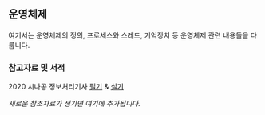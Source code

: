 ## 운영체제

여기서는 운영체제의 정의, 프로세스와 스레드, 기억장치 등 운영체제 관련 내용들을 다룹니다.

### 참고자료 및 서적

2020 시나공 정보처리기사 [필기](http://www.yes24.com/Product/Goods/82838724) & [실기](http://www.yes24.com/Product/Goods/87576058)

*새로운 참조자료가 생기면 여기에 추가됩니다.*